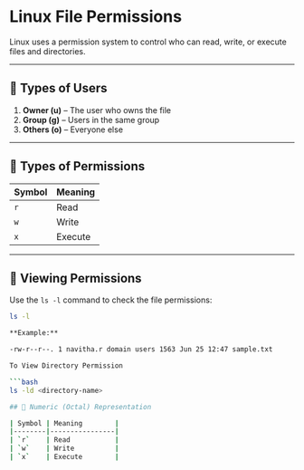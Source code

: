 # Linux File Permissions

Linux uses a permission system to control who can read, write, or execute files and directories.

---

## 👤 Types of Users

1. **Owner (u)** – The user who owns the file
2. **Group (g)** – Users in the same group
3. **Others (o)** – Everyone else

---

## 🔐 Types of Permissions

| Symbol | Meaning        |
|--------|----------------|
| `r`    | Read           |
| `w`    | Write          |
| `x`    | Execute        |

---

## 📄 Viewing Permissions

Use the `ls -l` command to check the file permissions:

```bash
ls -l

**Example:**

-rw-r--r--. 1 navitha.r domain users 1563 Jun 25 12:47 sample.txt

To View Directory Permission

```bash
ls -ld <directory-name>

## 📄 Numeric (Octal) Representation

| Symbol | Meaning        |
|--------|----------------|
| `r`    | Read           |
| `w`    | Write          |
| `x`    | Execute        |

